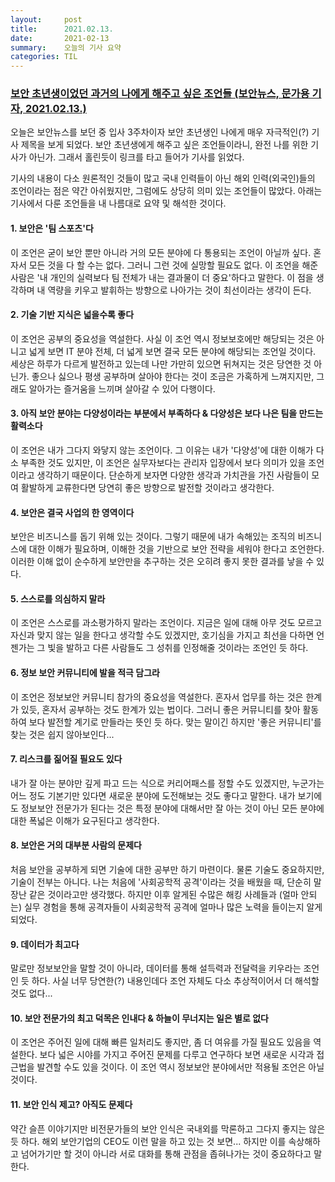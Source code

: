 ```yaml
---
layout:     post
title:      2021.02.13.
date:       2021-02-13
summary:	오늘의 기사 요약
categories: TIL
---
```


### [보안 초년생이었던 과거의 나에게 해주고 싶은 조언들 (보안뉴스, 문가용 기자, 2021.02.13.)](https://www.boannews.com/media/view.asp?idx=94883)

오늘은 보안뉴스를 보던 중 입사 3주차이자 보안 초년생인 나에게 매우 자극적인(?) 기사 제목을 보게 되었다. 보안 초년생에게 해주고 싶은 조언들이라니, 완전 나를 위한 기사가 아닌가. 그래서 홀린듯이 링크를 타고 들어가 기사를 읽었다.

기사의 내용이 다소 원론적인 것들이 많고 국내 인력들이 아닌 해외 인력(외국인)들의 조언이라는 점은 약간 아쉬웠지만, 그럼에도 상당히 의미 있는 조언들이 많았다. 아래는 기사에서 다룬 조언들을 내 나름대로 요약 및 해석한 것이다.

#### 1. 보안은 '팀 스포츠'다

이 조언은 굳이 보안 뿐만 아니라 거의 모든 분야에 다 통용되는 조언이 아닐까 싶다. 혼자서 모든 것을 다 할 수는 없다. 그러니 그런 것에 실망할 필요도 없다. 이 조언을 해준 사람은 '내 개인의 실력보다 팀 전체가 내는 결과물이 더 중요'하다고 말한다. 이 점을 생각하며 내 역량을 키우고 발휘하는 방향으로 나아가는 것이 최선이라는 생각이 든다. 

#### 2. 기술 기반 지식은 넓을수록 좋다

이 조언은 공부의 중요성을 역설한다. 사실 이 조언 역시 정보보호에만 해당되는 것은 아니고 넓게 보면 IT 분야 전체, 더 넓게 보면 결국 모든 분야에 해당되는 조언일 것이다. 세상은 하루가 다르게 발전하고 있는데 나만 가만히 있으면 뒤쳐지는 것은 당연한 것 아닌가. 좋으나 싫으나 평생 공부하며 살아야 한다는 것이 조금은 가혹하게 느껴지지만, 그래도 알아가는 즐거움을 느끼며 살아갈 수 있어 다행이다.

#### 3. 아직 보안 분야는 다양성이라는 부분에서 부족하다 & 다양성은 보다 나은 팀을 만드는 활력소다

이 조언은 내가 그다지 와닿지 않는 조언이다. 그 이유는 내가 '다양성'에 대한 이해가 다소 부족한 것도 있지만, 이 조언은 실무자보다는 관리자 입장에서 보다 의미가 있을 조언이라고 생각하기 때문이다. 단순하게 보자면 다양한 생각과 가치관을 가진 사람들이 모여 활발하게 교류한다면 당연히 좋은 방향으로 발전할 것이라고 생각한다.

#### 4. 보안은 결국 사업의 한 영역이다

보안은 비즈니스를 돕기 위해 있는 것이다. 그렇기 때문에 내가 속해있는 조직의 비즈니스에 대한 이해가 필요하며, 이해한 것을 기반으로 보안 전략을 세워야 한다고 조언한다. 이러한 이해 없이 순수하게 보안만을 추구하는 것은 오히려 좋지 못한 결과를 낳을 수 있다.

#### 5. 스스로를 의심하지 말라

이 조언은 스스로를 과소평가하지 말라는 조언이다. 지금은 일에 대해 아무 것도 모르고 자신과 맞지 않는 일을 한다고 생각할 수도 있겠지만, 호기심을 가지고 최선을 다하면 언젠가는 그 빛을 발하고 다른 사람들도 그 성취를 인정해줄 것이라는 조언인 듯 하다.

#### 6. 정보 보안 커뮤니티에 발을 적극 담그라

이 조언은 정보보안 커뮤니티 참가의 중요성을 역설한다. 혼자서 업무를 하는 것은 한계가 있듯, 혼자서 공부하는 것도 한계가 있는 법이다. 그러니 좋은 커뮤니티를 찾아 활동하여 보다 발전할 계기로 만들라는 뜻인 듯 하다. 맞는 말이긴 하지만 '좋은 커뮤니티'를 찾는 것은 쉽지 않아보인다... 

#### 7. 리스크를 짊어질 필요도 있다

내가 잘 아는 분야만 깊게 파고 드는 식으로 커리어패스를 정할 수도 있겠지만, 누군가는 어느 정도 기본기만 있다면 새로운 분야에 도전해보는 것도 좋다고 말한다. 내가 보기에도 정보보안 전문가가 된다는 것은 특정 분야에 대해서만 잘 아는 것이 아닌 모든 분야에 대한 폭넓은 이해가 요구된다고 생각한다.

#### 8. 보안은 거의 대부분 사람의 문제다

처음 보안을 공부하게 되면 기술에 대한 공부만 하기 마련이다. 물론 기술도 중요하지만, 기술이 전부는 아니다. 나는 처음에 '사회공학적 공격'이라는 것을 배웠을 때, 단순히 말장난 같은 것이라고만 생각했다. 하지만 이후 알게된 수많은 해킹 사례들과 (얼마 안되는) 실무 경험을 통해 공격자들이 사회공학적 공격에 얼마나 많은 노력을 들이는지 알게 되었다.

#### 9. 데이터가 최고다

말로만 정보보안을 말할 것이 아니라, 데이터를 통해 설득력과 전달력을 키우라는 조언인 듯 하다. 사실 너무 당연한(?) 내용인데다 조언 자체도 다소 추상적이어서 더 해석할 것도 없다...

#### 10. 보안 전문가의 최고 덕목은 인내다 & 하늘이 무너지는 일은 별로 없다

이 조언은 주어진 일에 대해 빠른 일처리도 좋지만, 좀 더 여유를 가질 필요도 있음을 역설한다. 보다 넓은 시야를 가지고 주어진 문제를 다루고 연구하다 보면 새로운 시각과 접근법을 발견할 수도 있을 것이다. 이 조언 역시 정보보안 분야에서만 적용될 조언은 아닐 것이다.

#### 11. 보안 인식 제고? 아직도 문제다

약간 슬픈 이야기지만 비전문가들의 보안 인식은 국내외를 막론하고 그다지 좋지는 않은 듯 하다. 해외 보안기업의 CEO도 이런 말을 하고 있는 것 보면... 하지만 이를 속상해하고 넘어가기만 할 것이 아니라 서로 대화를 통해 관점을 좁혀나가는 것이 중요하다고 말한다.